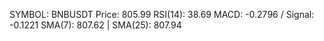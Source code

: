 SYMBOL: BNBUSDT
Price: 805.99
RSI(14): 38.69
MACD: -0.2796 / Signal: -0.1221
SMA(7): 807.62 | SMA(25): 807.94
